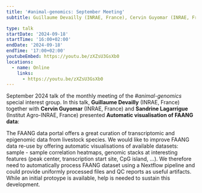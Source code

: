 ```yaml
---
title: '#animal-genomics: September Meeting'
subtitle: Guillaume Devailly (INRAE, France), Cervin Guyomar (INRAE, France), Sandrine Lagarrigue (INRAE, France)

type: talk
startDate: '2024-09-18'
startTime: '16:00+02:00'
endDate: '2024-09-18'
endTime: '17:00+02:00'
youtubeEmbed: https://youtu.be/zXZsU3GsXb0
locations:
  - name: Online
    links:
      - https://youtu.be/zXZsU3GsXb0
---
```


September 2024 talk of the monthly meeting of the _#animal-genomics_ special interest group.
In this talk, **Guillaume Devailly** (INRAE, France) together with **Cervin Guyomar** (INRAE, France) and **Sandrine Lagarrigue** (Institut Agro-INRAE, France) presented **Automatic visualisation of FAANG data**:

<div class="mx-2">The FAANG data portal offers a great curation of transcriptomic and epigenomic data from livestock species. We would like to improve FAANG data re-use by offering automatic visualisations of available datasets: sample - sample correlation heatmaps, genomic stacks at interesting features (peak center, transcription start site, CpG island, ...). We therefore need to automatically process FAANG dataset using a Nextflow pipeline and could provide uniformly processed files and QC reports as useful artifacts. While an initial protoype is available, help is needed to sustain this development.</div>

